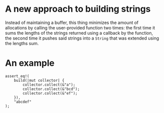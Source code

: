# A new approach to building strings

Instead of maintaining a buffer, this thing minimizes the amount of allocations by calling the user-provided function two times: the first time it sums the lengths of the strings returned using a callback by the function, the second time it pushes said strings into a `String` that was extended using the lengths sum.

# An example

    assert_eq!(
        build(|mut collector| {
            collector.collect(&"a");
            collector.collect(&"bcd");
            collector.collect(&"ef");
        }),
        "abcdef"
    );
